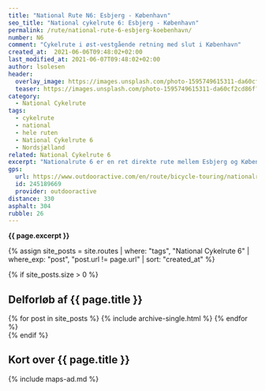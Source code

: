 ```yaml
---
title: "National Rute N6: Esbjerg - København"
seo_title: "National cykelrute 6: Esbjerg - København"
permalink: /rute/national-rute-6-esbjerg-koebenhavn/
number: N6
comment: "Cykelrute i øst-vestgående retning med slut i København"
created_at:  2021-06-06T09:48:02+02:00
last_modified_at: 2021-06-07T09:48:02+02:00
author: lsolesen
header:
  overlay_image: https://images.unsplash.com/photo-1595749615311-da60cf2cd86f?ixid=MnwxMjA3fDB8MHxwaG90by1wYWdlfHx8fGVufDB8fHx8&ixlib=rb-1.2.1&auto=format&fit=crop&h=600&w=1200&q=10
  teaser: https://images.unsplash.com/photo-1595749615311-da60cf2cd86f?ixid=MnwxMjA3fDB8MHxwaG90by1wYWdlfHx8fGVufDB8fHx8&ixlib=rb-1.2.1&auto=format&fit=crop&h=300&w=400&q=10
category:
  - National Cykelrute
tags:
  - cykelrute
  - national
  - hele ruten
  - National Cykelrute 6
  - Nordsjælland
related: National Cykelrute 6
excerpt: "Nationalrute 6 er en ret direkte rute mellem Esbjerg og København. Den går direkte over Jylland, Fyn og Sjælland til København. Du kan opleve danske landskaber med sorte og hvide køer i Jylland, bølgende kornmarker på Fyn og Sjælland. Næsten hele ruten på 330 km er asfalteret. Kun på Sjælland vil du opleve at ruten er ujævn og bakket."
gps:
  url: https://www.outdooractive.com/en/route/bicycle-touring/nationalrute-6-esbjerg-til-kobenhavn/245189669/
  id: 245189669
  provider: outdooractive
distance: 330
asphalt: 304
rubble: 26
---
```


**{{ page.excerpt }}**

{% assign site_posts = site.routes | where: "tags", "National Cykelrute 6" | where_exp: "post", "post.url != page.url" | sort: "created_at" %}

{% if site_posts.size > 0 %}

## Delforløb af {{ page.title }}

<div class="feature__wrapper">
  {% for post in site_posts %}
    {% include archive-single.html %}
  {% endfor %}
</div>
{% endif %}

## Kort over {{ page.title }}

{% include maps-ad.md %}
